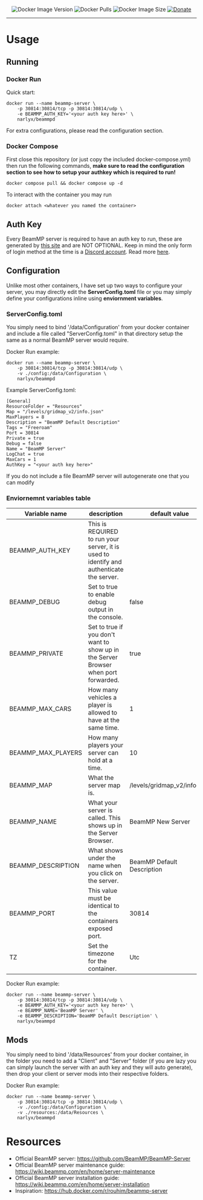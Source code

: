 <p align="center">
    <img alt="Docker Image Version" src="https://img.shields.io/docker/v/narlyx/beammpd">
    <img alt="Docker Pulls" src="https://img.shields.io/docker/pulls/narlyx/beammpd">
    <img alt="Docker Image Size" src="https://img.shields.io/docker/image-size/narlyx/beammpd">
    <a href="https://buymeacoffee.com/narlyx"><img alt="Donate" src="https://img.shields.io/badge/-buy_me_a%C2%A0coffee-gray?logo=buy-me-a-coffee"></a>
</p>
<hr>

# Usage
## Running
### Docker Run
Quick start:
```
docker run --name beammp-server \
    -p 30814:30814/tcp -p 30814:30814/udp \
    -e BEAMMP_AUTH_KEY='<your auth key here>' \
    narlyx/beammpd
```
For extra configurations, please read the configuration section.
### Docker Compose
First close this repository (or just copy the included docker-compose.yml) then run the following commands, <b>make sure to read the configuration section to see how to setup your authkey which is required to run!</b>
```
docker compose pull && docker compose up -d
```
To interact with the container you may run
```
docker attach <whatever you named the container>
```
## Auth Key
Every BeamMP server is required to have an auth key to run, these are generated by <a href="https://beammp.com/k/dashboard">this site</a> and are NOT OPTIONAL. Keep in mind the only form of login method at the time is a <a href="discod.com">Discord account</a>. Read more <a href="https://wiki.beammp.com/en/home/server-installation#h-2-obtaining-an-authentication-key">here</a>.
## Configuration
Unlike most other containers, I have set up two ways to configure your server, you may directly edit the <b>ServerConfig.toml</b> file or you may simply define your configurations inline using <b>enviornment variables</b>.
### ServerConfig.toml
You simply need to bind '/data/Configuration' from your docker container and include a file called "ServerConfig.toml" in that directory setup the same as a normal BeamMP server would require.

Docker Run example:
```
docker run --name beammp-server \
    -p 30814:30814/tcp -p 30814:30814/udp \
    -v ./config:/data/Configuration \
    narlyx/beammpd
```

Example ServerConfig.toml:
```
[General]
ResourceFolder = "Resources"
Map = "/levels/gridmap_v2/info.json"
MaxPlayers = 8
Description = "BeamMP Default Description"
Tags = "Freeroam"
Port = 30814
Private = true
Debug = false
Name = "BeamMP Server"
LogChat = true
MaxCars = 1
AuthKey = "<your auth key here>"
```
If you do not include a file BeamMP server will autogenerate one that you can modify

### Enviornemnt variables table
| Variable name      | description                                                                                                   | default value                |
|--------------------|---------------------------------------------------------------------------------------------------------------|------------------------------|
| BEAMMP_AUTH_KEY    | This is REQUIRED to run your server, it is used to identify and authenticate the server. | <empty>                      |
| BEAMMP_DEBUG       | Set to true to enable debug output in the console.                                                            | false                        |
| BEAMMP_PRIVATE     | Set to true if you don't want to show up in the Server Browser when port forwarded.                                               | true                         |
| BEAMMP_MAX_CARS    | How many vehicles a player is allowed to have at the same time.                                               | 1                            |
| BEAMMP_MAX_PLAYERS | How many players your server can hold at a time.                                                              | 10                           |
| BEAMMP_MAP         | What the server map is.                                                                                       | /levels/gridmap_v2/info.json |
| BEAMMP_NAME        | What your server is called. This shows up in the Server Browser.                                              | BeamMP New Server            |
| BEAMMP_DESCRIPTION | What shows under the name when you click on the server.                                                       | BeamMP Default Description   |
| BEAMMP_PORT        | This value must be identical to the containers exposed port.                                                  | 30814                        |
| TZ                 | Set the timezone for the container.                                                                           | Utc                          |

Docker Run example:
```
docker run --name beammp-server \
    -p 30814:30814/tcp -p 30814:30814/udp \
    -e BEAMMP_AUTH_KEY='<your auth key here>' \
    -e BEAMMP_NAME='BeamMP Server' \
    -e BEAMMP_DESCRIPTION='BeamMP Default Description' \
    narlyx/beammpd
```

## Mods
You simply need to bind '/data/Resources' from your docker container, in the folder you need to add a "Client" and "Server" folder (if you are lazy you can simply launch the server with an auth key and they will auto generate), then drop your client or server mods into their respective folders.

Docker Run example:
```
docker run --name beammp-server \
    -p 30814:30814/tcp -p 30814:30814/udp \
    -v ./config:/data/Configuration \
    -v ./resources:/data/Resources \
    narlyx/beammpd
```

# Resources
- Official BeamMP server: https://github.com/BeamMP/BeamMP-Server
- Official BeamMP server maintenance guide: https://wiki.beammp.com/en/home/server-maintenance
- Official BeamMP server installation guide: https://wiki.beammp.com/en/home/server-installation
- Inspiration: https://hub.docker.com/r/rouhim/beammp-server
